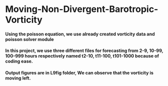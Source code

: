 # Moving-Non-Divergent-Barotropic-Vorticity 

#### Using the poisson equation, we use already created vorticity data and poisson solver module 

#### In this project, we use three different files for forecasting from 2-9, 10-99, 100-999 hours respectively named t2-10, t11-100, t101-1000 because of coding ease.

#### Output figures are in L9fig folder, We can observe that the vorticity is moving left.


